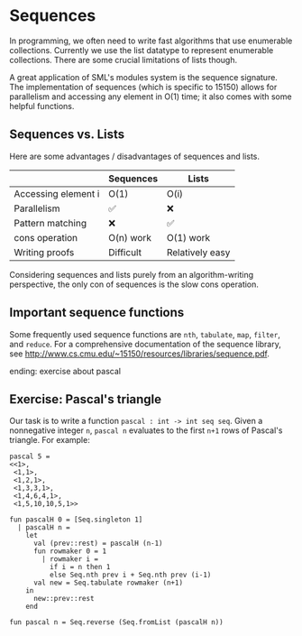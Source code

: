 # Sequences

In programming, we often need to write fast algorithms that use enumerable collections. Currently we use the list datatype to represent enumerable collections. There are some crucial limitations of lists though.

A great application of SML's modules system is the sequence signature. The implementation of sequences (which is specific to 15150) allows for parallelism and accessing any element in O(1) time; it also comes with some helpful functions.

## Sequences vs. Lists

Here are some advantages / disadvantages of sequences and lists.

| | Sequences | Lists |
| --- | --- | --- |
| Accessing element i | O(1) | O(i) |
| Parallelism | ✅ | ❌ |
| Pattern matching | ❌ | ✅ |
| cons operation | O(n) work | O(1) work |
| Writing proofs | Difficult | Relatively easy |

Considering sequences and lists purely from an algorithm-writing perspective, the only con of sequences is the slow cons operation.

## Important sequence functions

Some frequently used sequence functions are `nth`, `tabulate`, `map`, `filter`, and `reduce`. For a comprehensive documentation of the sequence library, see http://www.cs.cmu.edu/~15150/resources/libraries/sequence.pdf.




ending: exercise about pascal

## Exercise: Pascal's triangle

Our task is to write a function `pascal : int -> int seq seq`. Given a nonnegative integer `n`, `pascal n` evaluates to the first `n+1` rows of Pascal's triangle. For example:
```
pascal 5 =
<<1>,
 <1,1>,
 <1,2,1>,
 <1,3,3,1>,
 <1,4,6,4,1>,
 <1,5,10,10,5,1>>
```


```
fun pascalH 0 = [Seq.singleton 1]
  | pascalH n =
    let
      val (prev::rest) = pascalH (n-1)
      fun rowmaker 0 = 1
        | rowmaker i =
          if i = n then 1
          else Seq.nth prev i + Seq.nth prev (i-1)
      val new = Seq.tabulate rowmaker (n+1)
    in
      new::prev::rest
    end

fun pascal n = Seq.reverse (Seq.fromList (pascalH n))
```